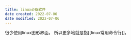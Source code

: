 ```yaml
---
title: linux必备软件
date created: 2022-07-06
date modified: 2022-07-06
---
```

很少使用linux图形界面。
所以更多地就是指[[linux常用命令行]]。

